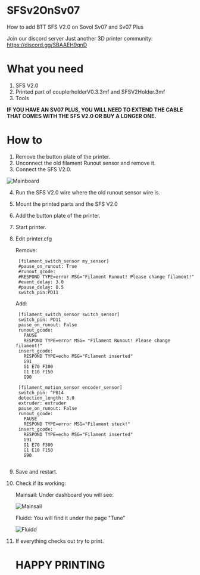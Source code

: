 # SFSv2OnSv07
How to add BTT SFS V2.0 on Sovol Sv07 and Sv07 Plus

Join our discord server Just another 3D printer community: https://discord.gg/SBAAEH9qnD

# What you need
1. SFS V2.0
2. Printed part of couplerholderV0.3.3mf and SFSV2Holder.3mf
3. Tools

**IF YOU HAVE AN SV07 PLUS, YOU WILL NEED TO EXTEND THE CABLE THAT COMES WITH THE SFS V2.0 OR BUY A LONGER ONE.**

# How to
1. Remove the button plate of the printer.
2. Unconnect the old filament Runout sensor and remove it.
3. Connect the SFS V2.0.

![Mainboard](https://github.com/TomasOlsson/SFSv2OnSv07/blob/main/SovolSv07Mainboard.jpg?raw=true)

4. Run the SFS V2.0 wire where the old runout sensor wire is.
5. Mount the printed parts and the SFS V2.0
6. Add the button plate of the printer.
7. Start printer.
8. Edit printer.cfg

   Remove:
   ```
    [filament_switch_sensor my_sensor]
    #pause_on_runout: True
    #runout_gcode:
    #RESPOND TYPE=error MSG="Filament Runout! Please change filament!"
    #event_delay: 3.0
    #pause_delay: 0.5
    switch_pin:PD11
   ```

   Add:

   ```
    [filament_switch_sensor switch_sensor]
    switch_pin: PD11
    pause_on_runout: False
    runout_gcode:
      PAUSE
      RESPOND TYPE=error MSG= "Filament Runout! Please change filament!"
    insert_gcode:
      RESPOND TYPE=echo MSG="Filament inserted"
      G91
      G1 E70 F300
      G1 E10 F150
      G90

    [filament_motion_sensor encoder_sensor]
    switch_pin: ^PB14
    detection_length: 3.0
    extruder: extruder
    pause_on_runout: False
    runout_gcode:
      PAUSE
      RESPOND TYPE=error MSG="Filament stuck!"
    insert_gcode:
      RESPOND TYPE=echo MSG="Filament inserted"
      G91
      G1 E70 F300
      G1 E10 F150
      G90
  
   ```
9. Save and restart.
10. Check if its working:

    Mainsail: Under dashboard you will see:

    ![Mainsail](https://github.com/TomasOlsson/SFSv2OnSv07/blob/main/image.png?raw=true)

    Fluidd: You will find it under the page "Tune"


    ![Fluidd](https://github.com/TomasOlsson/SFSv2OnSv07/blob/main/fluid.png?raw=true)

12. If everything checks out try to print.

    # HAPPY PRINTING
